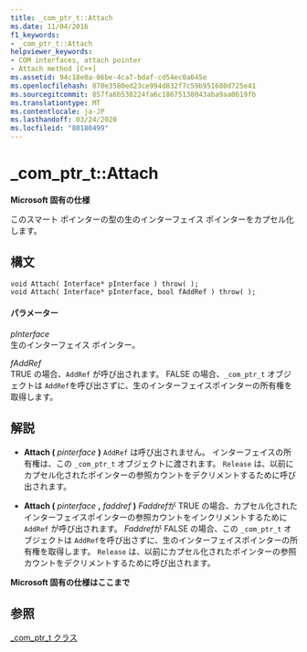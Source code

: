 ```yaml
---
title: _com_ptr_t::Attach
ms.date: 11/04/2016
f1_keywords:
- _com_ptr_t::Attach
helpviewer_keywords:
- COM interfaces, attach pointer
- Attach method [C++]
ms.assetid: 94c18e0a-06be-4ca7-bdaf-cd54ec0a645e
ms.openlocfilehash: 870e3580ed23ce994d832f7c59b951680d725e41
ms.sourcegitcommit: 857fa6b530224fa6c18675138043aba9aa0619fb
ms.translationtype: MT
ms.contentlocale: ja-JP
ms.lasthandoff: 03/24/2020
ms.locfileid: "80180499"
---
```

# <a name="_com_ptr_tattach"></a>_com_ptr_t::Attach

**Microsoft 固有の仕様**

このスマート ポインターの型の生のインターフェイス ポインターをカプセル化します。

## <a name="syntax"></a>構文

```
void Attach( Interface* pInterface ) throw( );
void Attach( Interface* pInterface, bool fAddRef ) throw( );
```

#### <a name="parameters"></a>パラメーター

*pInterface*<br/>
生のインターフェイス ポインター。

*fAddRef*<br/>
TRUE の場合、`AddRef` が呼び出されます。 FALSE の場合、`_com_ptr_t` オブジェクトは `AddRef`を呼び出さずに、生のインターフェイスポインターの所有権を取得します。

## <a name="remarks"></a>解説

- **Attach (**  *pinterface*  **)** `AddRef` は呼び出されません。 インターフェイスの所有権は、この `_com_ptr_t` オブジェクトに渡されます。 `Release` は、以前にカプセル化されたポインターの参照カウントをデクリメントするために呼び出されます。

- **Attach (** *pinterface* **,** *faddref* **)** *Faddref*が TRUE の場合、カプセル化されたインターフェイスポインターの参照カウントをインクリメントするために `AddRef` が呼び出されます。 *Faddref*が FALSE の場合、この `_com_ptr_t` オブジェクトは `AddRef`を呼び出さずに、生のインターフェイスポインターの所有権を取得します。 `Release` は、以前にカプセル化されたポインターの参照カウントをデクリメントするために呼び出されます。

**Microsoft 固有の仕様はここまで**

## <a name="see-also"></a>参照

[_com_ptr_t クラス](../cpp/com-ptr-t-class.md)
